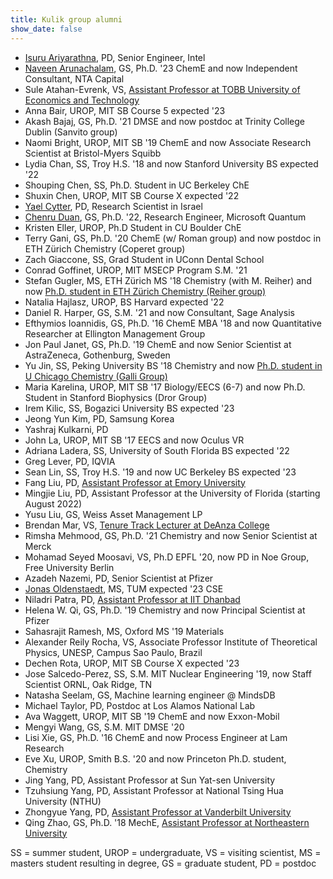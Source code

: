 ```yaml
---
title: Kulik group alumni
show_date: false
---
```

- [Isuru Ariyarathna](../../author/isuru-ariyarathna/), PD, Senior Engineer, Intel
- [Naveen Arunachalam](../../author/naveen-arunachalam/), GS, Ph.D. '23 ChemE and now Independent Consultant, NTA Capital
- Sule Atahan-Evrenk, VS, [Assistant Professor at TOBB University of Economics and Technology](http://satahanevrenk.etu.edu.tr)
- Anna Bair, UROP, MIT SB Course 5 expected '23
- Akash Bajaj, GS, Ph.D. '21 DMSE and now postdoc at Trinity College Dublin (Sanvito group)
- Naomi Bright, UROP, MIT SB '19 ChemE and now Associate Research Scientist at Bristol-Myers Squibb
- Lydia Chan, SS, Troy H.S. '18 and now Stanford University BS expected '22
- Shouping Chen, SS, Ph.D. Student in UC Berkeley ChE
- Shuxin Chen, UROP, MIT SB Course X expected '22
- [Yael Cytter](../../author/yael-cytter), PD, Research Scientist in Israel
- [Chenru Duan](../../author/chenru-duan), GS, Ph.D. '22, Research Engineer, Microsoft Quantum 
- Kristen Eller, UROP, Ph.D Student in CU Boulder ChE
- Terry Gani, GS, Ph.D. '20 ChemE (w/ Roman group) and now postdoc in ETH Zürich Chemistry (Coperet group)
- Zach Giaccone, SS, Grad Student in UConn Dental School
- Conrad Goffinet, UROP, MIT MSECP Program S.M. '21
- Stefan Gugler, MS, ETH Zürich MS '18 Chemistry (with M. Reiher) and now [Ph.D. student in ETH Zürich Chemistry (Reiher group)](https://reiher.ethz.ch/the-group/people/person-detail.html?persid=196709)
- Natalia Hajlasz, UROP, BS Harvard expected '22
- Daniel R. Harper, GS, S.M. '21 and now Consultant, Sage Analysis
- Efthymios Ioannidis, GS, Ph.D. '16 ChemE MBA '18 and now Quantitative Researcher at Ellington Management Group
- Jon Paul Janet, GS, Ph.D. '19 ChemE and now Senior Scientist at AstraZeneca, Gothenburg, Sweden
- Yu Jin, SS, Peking University BS '18 Chemistry and now [Ph.D. student in U Chicago Chemistry (Galli Group)](https://galligroup.uchicago.edu/People/yjin.php)
- Maria Karelina, UROP, MIT SB '17 Biology/EECS (6-7) and now Ph.D. Student in Stanford Biophysics (Dror Group)
- Irem Kilic, SS, Bogazici University BS expected '23
- Jeong Yun Kim, PD, Samsung Korea
- Yashraj Kulkarni, PD
- John La, UROP, MIT SB '17 EECS and now Oculus VR
- Adriana Ladera, SS, University of South Florida BS expected '22
- Greg Lever, PD, IQVIA
- Sean Lin, SS, Troy H.S. '19 and now UC Berkeley BS expected '23
- Fang Liu, PD, [Assistant Professor at Emory University](https://flgroup.emorychem.science)
- Mingjie Liu, PD, Assistant Professor at the University of Florida (starting August 2022)
- Yusu Liu, GS, Weiss Asset Management LP
- Brendan Mar, VS, [Tenure Track Lecturer at DeAnza College](https://www.deanza.edu/directory/user.html?u=marbrendan)
- Rimsha Mehmood, GS, Ph.D. '21 Chemistry and now Senior Scientist at Merck
- Mohamad Seyed Moosavi, VS, Ph.D EPFL '20, now PD in Noe Group, Free University Berlin
- Azadeh Nazemi, PD, Senior Scientist at Pfizer
- [Jonas Oldenstaedt](../../author/jonas-oldenstaedt), MS, TUM expected '23 CSE
- Niladri Patra, PD, [Assistant Professor at IIT Dhanbad](https://npatra2.wixsite.com/iitism)
- Helena W. Qi, GS, Ph.D. '19 Chemistry and now Principal Scientist at Pfizer
- Sahasrajit Ramesh, MS, Oxford MS '19 Materials
- Alexander Reily Rocha, VS, Associate Professor Institute of Theoretical Physics, UNESP, Campus Sao Paulo, Brazil
- Dechen Rota, UROP, MIT SB Course X expected '23
- Jose Salcedo-Perez, SS, S.M. MIT Nuclear Engineering '19, now Staff Scientist ORNL, Oak Ridge, TN
- Natasha Seelam, GS, Machine learning engineer @ MindsDB
- Michael Taylor, PD, Postdoc at Los Alamos National Lab
- Ava Waggett, UROP, MIT SB '19 ChemE and now Exxon-Mobil
- Mengyi Wang, GS, S.M. MIT DMSE '20
- Lisi Xie, GS, Ph.D. '16 ChemE and now Process Engineer at Lam Research
- Eve Xu, UROP, Smith B.S. '20 and now Princeton Ph.D. student, Chemistry
- Jing Yang, PD, Assistant Professor at Sun Yat-sen University
- Tzuhsiung Yang, PD, Assistant Professor at National Tsing Hua University (NTHU)
- Zhongyue Yang, PD, [Assistant Professor at Vanderbilt University](https://www.vanderbilt.edu/chemistry/faculty/yang.php)
- Qing Zhao, GS, Ph.D. '18 MechE, [Assistant Professor at Northeastern University](https://www.qzhao-neu.com)

SS = summer student, UROP = undergraduate, VS = visiting scientist, MS = masters student resulting in degree, GS = graduate student, PD = postdoc
<!--more-->
